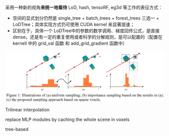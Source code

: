 采用一种新的视角**来统一地看待** LoD, hash, tensoRF, eg3d 等工作的表征方式：

- 空间的显式划分仍然是  single_tree + batch_trees + forest_trees  三选一 + LoDTree；具体实现方式仍可使用 CUDA kernel 来显著提速；
- 区别在于，具体一个 LoDTree中的参数的数学调用、梯度回传公式，是直接 dense，还是有一定的重复使用或者科学的分解规则，是可以配置的（配置在 kernell 中的 grid_val 函数 和 add_grid_gradient 函数中）





![image-20220329114118887](https://raw.githubusercontent.com/yzy1996/Image-Hosting/master/image-20220329114118887.png)



Trilinear interpolation









replace MLP modules by caching the whole scene in voxels



tree-based 
